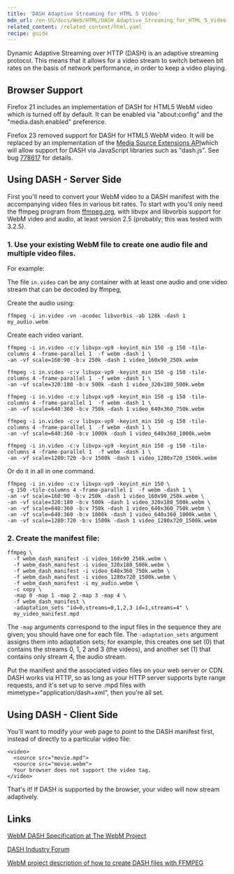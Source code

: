 ```yaml
---
title: 'DASH Adaptive Streaming for HTML 5 Video'
mdn_url: /en-US/docs/Web/HTML/DASH_Adaptive_Streaming_for_HTML_5_Video
related_content: /related_content/html.yaml
recipe: guide
---
```

Dynamic Adaptive Streaming over HTTP (DASH) is an adaptive streaming protocol. This means that it allows for a video stream to switch between bit rates on the basis of network performance, in order to keep a video playing.

## Browser Support

Firefox 21 includes an implementation of DASH for HTML5 WebM video which is turned off by default. It can be enabled via "about:config" and the "media.dash.enabled" preference.

Firefox 23 removed support for DASH for HTML5 WebM video. It will be replaced by an implementation of the [Media Source Extensions API](http://www.w3.org/TR/media-source/)which will allow support for DASH via JavaScript libraries such as "dash.js". See bug [778617](https://bugzilla.mozilla.org/show_bug.cgi?id=778617) for details.
  
## Using DASH - Server Side

First you'll need to convert your WebM video to a DASH manifest with the accompanying video files in various bit rates. To start with you'll only need the ffmpeg program from [ffmpeg.org](http://www.ffmpeg.org/), with libvpx and libvorbis support for WebM video and audio, at least version 2.5 (probably; this was tested with 3.2.5).

### 1. Use your existing WebM file to create one audio file and multiple video files.

For example:

The file `in.video` can be any container with at least one audio and one video stream that can be decoded by ffmpeg,

Create the audio using:

    ffmpeg -i in.video -vn -acodec libvorbis -ab 128k -dash 1 my_audio.webm

Create each video variant.

    ffmpeg -i in.video -c:v libvpx-vp9 -keyint_min 150 -g 150 -tile-columns 4 -frame-parallel 1  -f webm -dash 1 \
    -an -vf scale=160:90 -b:v 250k -dash 1 video_160x90_250k.webm 

    ffmpeg -i in.video -c:v libvpx-vp9 -keyint_min 150 -g 150 -tile-columns 4 -frame-parallel 1  -f webm -dash 1 \
    -an -vf scale=320:180 -b:v 500k -dash 1 video_320x180_500k.webm

    ffmpeg -i in.video -c:v libvpx-vp9 -keyint_min 150 -g 150 -tile-columns 4 -frame-parallel 1  -f webm -dash 1 \
    -an -vf scale=640:360 -b:v 750k -dash 1 video_640x360_750k.webm

    ffmpeg -i in.video -c:v libvpx-vp9 -keyint_min 150 -g 150 -tile-columns 4 -frame-parallel 1  -f webm -dash 1 \
    -an -vf scale=640:360 -b:v 1000k -dash 1 video_640x360_1000k.webm

    ffmpeg -i in.video -c:v libvpx-vp9 -keyint_min 150 -g 150 -tile-columns 4 -frame-parallel 1  -f webm -dash 1 \
    -an -vf scale=1280:720 -b:v 1500k -dash 1 video_1280x720_1500k.webm

Or do it in all in one command.

    ffmpeg -i in.video -c:v libvpx-vp9 -keyint_min 150 \
    -g 150 -tile-columns 4 -frame-parallel 1  -f webm -dash 1 \
    -an -vf scale=160:90 -b:v 250k -dash 1 video_160x90_250k.webm \
    -an -vf scale=320:180 -b:v 500k -dash 1 video_320x180_500k.webm \
    -an -vf scale=640:360 -b:v 750k -dash 1 video_640x360_750k.webm \
    -an -vf scale=640:360 -b:v 1000k -dash 1 video_640x360_1000k.webm \
    -an -vf scale=1280:720 -b:v 1500k -dash 1 video_1280x720_1500k.webm

### 2. Create the manifest file:

    ffmpeg \
      -f webm_dash_manifest -i video_160x90_250k.webm \
      -f webm_dash_manifest -i video_320x180_500k.webm \
      -f webm_dash_manifest -i video_640x360_750k.webm \
      -f webm_dash_manifest -i video_1280x720_1500k.webm \
      -f webm_dash_manifest -i my_audio.webm \
      -c copy \
      -map 0 -map 1 -map 2 -map 3 -map 4 \
      -f webm_dash_manifest \
      -adaptation_sets "id=0,streams=0,1,2,3 id=1,streams=4" \
      my_video_manifest.mpd

The `-map` arguments correspond to the input files in the sequence they are given; you should have one for each file. The `-adaptation_sets` argument assigns them into adaptation sets; for example, this creates one set (0) that contains the streams 0, 1, 2 and 3 (the videos), and another set (1) that contains only stream 4, the audio stream.

Put the manifest and the associated video files on your web server or CDN. DASH works via HTTP, so as long as your HTTP server supports byte range requests, and it's set up to serve .mpd files with mimetype="application/dash+xml", then you're all set.

## Using DASH - Client Side

You'll want to modify your web page to point to the DASH manifest first, instead of directly to a particular video file:

    <video>
      <source src="movie.mpd">
      <source src="movie.webm">
      Your browser does not support the video tag.
    </video>

That's it! If DASH is supported by the browser, your video will now stream adaptively.

## Links

[WebM DASH Specification at The WebM Project](http://wiki.webmproject.org/adaptive-streaming/webm-dash-specification)

[DASH Industry Forum](http://dashif.org/)

[WebM project description of how to create DASH files with FFMPEG](http://wiki.webmproject.org/adaptive-streaming/instructions-to-playback-adaptive-webm-using-dash)
